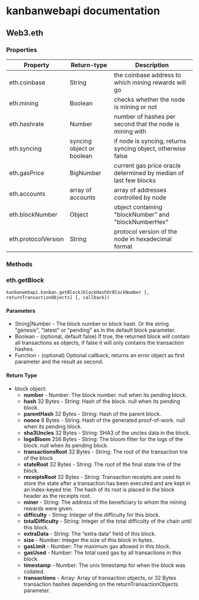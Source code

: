 # kanbanwebapi documentation


## Web3.eth

### Properties

| Property                | Return-type               | Description                                                      |
|-------------------------|---------------------------|------------------------------------------------------------------|
| eth.coinbase            | String                    | the coinbase address to which mining rewards will go             |
| eth.mining              | Boolean                   | checks whether the node is mining or not                         |
| eth.hashrate            | Number                    | number of hashes per second that the node is mining with         |
| eth.syncing             | syncing object or boolean | if node is syncing, returns syncing object, otherwise false      |
| eth.gasPrice            | BigNumber                 | current gas price oracle determined by median of last few blocks |// confirm if should exist
| eth.accounts            | array of accounts         | array of addresses controlled by node                            |// confirm return type & if works
| eth.blockNumber         | Object                    | object containing "blockNumber" and "blockNumberHex"             |
| eth.protocolVersion     | String                    | protocol version of the node in hexadecimal format               |// confirm if produces kanban version


### Methods

### eth.getBlock
```
kanbanwebapi.kanban.getBlock(blockHashOrBlockNumber [, returnTransactionObjects] [, callback])
```

#### Parameters
 - String|Number - The block number or block hash. Or the string "genesis", "latest" or "pending" as in the default block parameter.
 - Boolean - (optional, default false) If true, the returned block will contain all transactions as objects, if false it will only contains the transaction hashes.
 - Function - (optional) Optional callback, returns an error object as first parameter and the result as second.

#### Return Type
 - block object:
    * <b>number</b> - Number: The block number. null when its pending block.
    * <b>hash</b> 32 Bytes - String: Hash of the block. null when its pending block.
    * <b>parentHash</b> 32 Bytes - String: Hash of the parent block.
    * <b>nonce</b> 8 Bytes - String: Hash of the generated proof-of-work. null when its pending block.
    * <b>sha3Uncles</b> 32 Bytes - String: SHA3 of the uncles data in the block.
    * <b>logsBloom</b> 256 Bytes - String: The bloom filter for the logs of the block. null when its pending block.
    * <b>transactionsRoot</b> 32 Bytes - String: The root of the transaction trie of the block
    * <b>stateRoot</b> 32 Bytes - String: The root of the final state trie of the block.
    * <b>receiptsRoot</b> 32 Bytes - String: Transaction receipts are used to store the state after a transaction has been executed and are kept in an index-keyed trie. The hash of its root is placed in the block header as the receipts root.
    * <b>miner</b> - String: The address of the beneficiary to whom the mining rewards were given.
    * <b>difficulty</b> - String: Integer of the difficulty for this block.
    * <b>totalDifficulty</b> - String: Integer of the total difficulty of the chain until this block.
    * <b>extraData</b> - String: The “extra data” field of this block.
    * <b>size</b> - Number: Integer the size of this block in bytes.
    * <b>gasLimit</b> - Number: The maximum gas allowed in this block.
    * <b>gasUsed</b> - Number: The total used gas by all transactions in this block.
    * <b>timestamp</b> - Number: The unix timestamp for when the block was collated.
    * <b>transactions</b> - Array: Array of transaction objects, or 32 Bytes transaction hashes depending on the returnTransactionObjects parameter.
